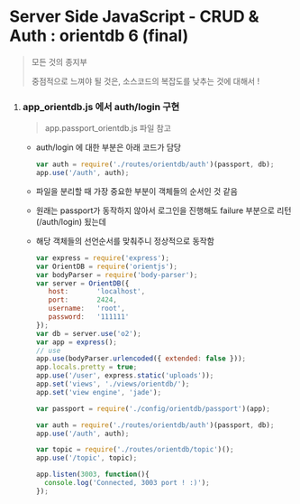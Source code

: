 # Server Side JavaScript - CRUD & Auth : orientdb 6 (final)

> 모든 것의 종지부
>
> 중점적으로 느껴야 될 것은, 소스코드의 복잡도를 낮추는 것에 대해서 !

1. ### app_orientdb.js 에서 auth/login 구현

   > app.passport_orientdb.js 파일 참고

   - auth/login 에 대한 부분은 아래 코드가 담당

     ```js
     var auth = require('./routes/orientdb/auth')(passport, db);
     app.use('/auth', auth);
     ```

   - 파일을 분리할 때 가장 중요한 부분이 객체들의 순서인 것 같음

   - 원래는 passport가 동작하지 않아서 로그인을 진행해도 failure 부분으로 리턴 (/auth/login) 됬는데

   - 해당 객체들의 선언순서를 맞춰주니 정상적으로 동작함

     ```js
     var express = require('express');
     var OrientDB = require('orientjs');
     var bodyParser = require('body-parser');
     var server = OrientDB({
        host:       'localhost',
        port:       2424,
        username:   'root',
        password:   '111111'
     });
     var db = server.use('o2');
     var app = express();
     // use
     app.use(bodyParser.urlencoded({ extended: false }));
     app.locals.pretty = true;
     app.use('/user', express.static('uploads'));
     app.set('views', './views/orientdb/');
     app.set('view engine', 'jade');

     var passport = require('./config/orientdb/passport')(app);

     var auth = require('./routes/orientdb/auth')(passport, db);
     app.use('/auth', auth);

     var topic = require('./routes/orientdb/topic')();
     app.use('/topic', topic);

     app.listen(3003, function(){
       console.log('Connected, 3003 port ! :)');
     });
     ```

     ​


